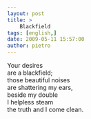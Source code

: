 ```yaml
---
layout: post
title: >
    Blackfield
tags: [english,]
date: 2009-05-11 15:57:00
author: pietro
---
```

Your desires<br/>are a blackfield;<br/>those beautiful noises<br/>are shattering my ears,<br/>beside my double<br/>I helpless steam<br/>the truth and I come clean.
